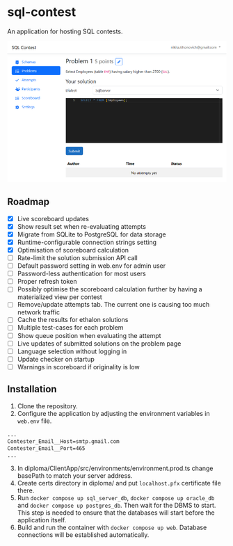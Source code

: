 # sql-contest

An application for hosting SQL contests.

![Screenshot](images/screenshot.png "Screenshot")

## Roadmap

- [x] Live scoreboard updates
- [x] Show result set when re-evaluating attempts
- [x] Migrate from SQLite to PostgreSQL for data storage
- [x] Runtime-configurable connection strings setting
- [x] Optimisation of scoreboard calculation
- [ ] Rate-limit the solution submission API call
- [ ] Default password setting in web.env for admin user
- [ ] Password-less authentication for most users
- [ ] Proper refresh token
- [ ] Possibly optimise the scoreboard calculation further by having a materialized view per contest 
- [ ] Remove/update attempts tab. The current one is causing too much network traffic
- [ ] Cache the results for ethalon solutions
- [ ] Multiple test-cases for each problem
- [ ] Show queue position when evaluating the attempt
- [ ] Live updates of submitted solutions on the problem page
- [ ] Language selection without logging in
- [ ] Update checker on startup
- [ ] Warnings in scoreboard if originality is low

## Installation

1. Clone the repository.
2. Configure the application by adjusting the environment variables in `web.env` file.
```text
...
Contester_Email__Host=smtp.gmail.com
Contester_Email__Port=465
...
```
3. In diploma/ClientApp/src/environments/environment.prod.ts change basePath to match your server address.
4. Create certs directory in diploma/ and put `localhost.pfx` certificate file there.
5. Run `docker compose up sql_server_db`, `docker compose up oracle_db` and `docker compose up postgres_db`. Then wait for the DBMS to start. This step is needed to ensure that the databases will start before the application itself.
6. Build and run the container with `docker compose up web`. Database connections will be established automatically.
